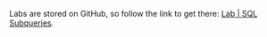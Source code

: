 <br><br>

Labs are stored on GitHub, so follow the link to get there: [Lab | SQL Subqueries](https://github.com/data-bootcamp-v4/lab-sql-subqueries).
